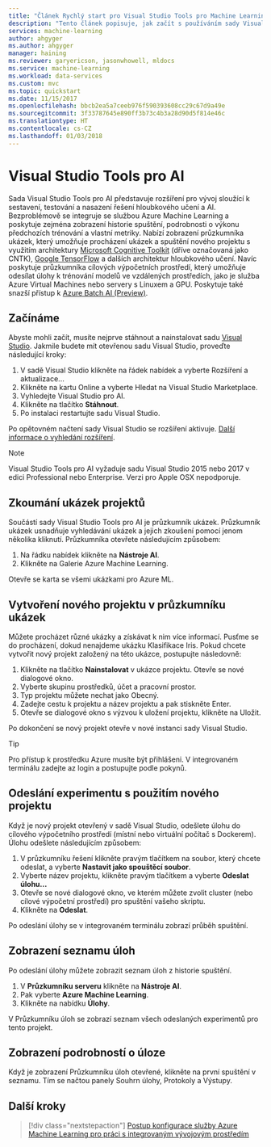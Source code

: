 ```yaml
---
title: "Článek Rychlý start pro Visual Studio Tools pro Machine Learning v Azure | Dokumentace Microsoftu"
description: "Tento článek popisuje, jak začít s používáním sady Visual Studio Tools pro službu Machine Learning, od vytvoření experimentu a trénování modelu až po zprovoznění webové služby."
services: machine-learning
author: ahgyger
ms.author: ahgyger
manager: haining
ms.reviewer: garyericson, jasonwhowell, mldocs
ms.service: machine-learning
ms.workload: data-services
ms.custom: mvc
ms.topic: quickstart
ms.date: 11/15/2017
ms.openlocfilehash: bbcb2ea5a7ceeb976f590393608cc29c67d9a49e
ms.sourcegitcommit: 3f33787645e890ff3b73c4b3a28d90d5f814e46c
ms.translationtype: HT
ms.contentlocale: cs-CZ
ms.lasthandoff: 01/03/2018
---
```

# <a name="visual-studio-tools-for-ai"></a>Visual Studio Tools pro AI
Sada Visual Studio Tools pro AI představuje rozšíření pro vývoj sloužící k sestavení, testování a nasazení řešení hloubkového učení a AI. Bezproblémově se integruje se službou Azure Machine Learning a poskytuje zejména zobrazení historie spuštění, podrobnosti o výkonu předchozích trénování a vlastní metriky. Nabízí zobrazení průzkumníka ukázek, který umožňuje procházení ukázek a spuštění nového projektu s využitím architektury [Microsoft Cognitive Toolkit](http://www.microsoft.com/en-us/cognitive-toolkit) (dříve označovaná jako CNTK), [Google TensorFlow](https://www.tensorflow.org) a dalších architektur hloubkového učení. Navíc poskytuje průzkumníka cílových výpočetních prostředí, který umožňuje odesílat úlohy k trénování modelů ve vzdálených prostředích, jako je služba Azure Virtual Machines nebo servery s Linuxem a GPU. Poskytuje také snazší přístup k [Azure Batch AI (Preview)](https://docs.microsoft.com/azure/batch-ai/).
 
## <a name="getting-started"></a>Začínáme 
Abyste mohli začít, musíte nejprve stáhnout a nainstalovat sadu [Visual Studio](https://www.visualstudio.com/downloads/). Jakmile budete mít otevřenou sadu Visual Studio, proveďte následující kroky:
1. V sadě Visual Studio klikněte na řádek nabídek a vyberte Rozšíření a aktualizace...
2. Klikněte na kartu Online a vyberte Hledat na Visual Studio Marketplace.
3. Vyhledejte Visual Studio pro AI. 
3. Klikněte na tlačítko **Stáhnout**. 
4. Po instalaci restartujte sadu Visual Studio. 

Po opětovném načtení sady Visual Studio se rozšíření aktivuje. [Další informace o vyhledání rozšíření](hhttps://docs.microsoft.com/visualstudio/ide/finding-and-using-visual-studio-extensions).

> [!NOTE]
> Visual Studio Tools pro AI vyžaduje sadu Visual Studio 2015 nebo 2017 v edici Professional nebo Enterprise. Verzi pro Apple OSX nepodporuje. 


## <a name="exploring-project-samples"></a>Zkoumání ukázek projektů
Součástí sady Visual Studio Tools pro AI je průzkumník ukázek. Průzkumník ukázek usnadňuje vyhledávání ukázek a jejich zkoušení pomocí jenom několika kliknutí. Průzkumníka otevřete následujícím způsobem:   
1. Na řádku nabídek klikněte na **Nástroje AI**.
2. Klikněte na Galerie Azure Machine Learning.

Otevře se karta se všemi ukázkami pro Azure ML.

## <a name="creating-a-new-project-from-the-sample-explorer"></a>Vytvoření nového projektu v průzkumníku ukázek 
Můžete procházet různé ukázky a získávat k nim více informací. Pusťme se do procházení, dokud nenajdeme ukázku Klasifikace Iris. Pokud chcete vytvořit nový projekt založený na této ukázce, postupujte následovně:
1. Klikněte na tlačítko **Nainstalovat** v ukázce projektu. Otevře se nové dialogové okno. 
2. Vyberte skupinu prostředků, účet a pracovní prostor.
3. Typ projektu můžete nechat jako Obecný.
4. Zadejte cestu k projektu a název projektu a pak stiskněte Enter. 
5. Otevře se dialogové okno s výzvou k uložení projektu, klikněte na Uložit. 

Po dokončení se nový projekt otevře v nové instanci sady Visual Studio. 

> [!TIP]
> Pro přístup k prostředku Azure musíte být přihlášeni. V integrovaném terminálu zadejte az login a postupujte podle pokynů. 

## <a name="submitting-experiment-with-the-new-project"></a>Odeslání experimentu s použitím nového projektu
Když je nový projekt otevřený v sadě Visual Studio, odešlete úlohu do cílového výpočetního prostředí (místní nebo virtuální počítač s Dockerem).
Úlohu odešlete následujícím způsobem: 
1. V průzkumníku řešení klikněte pravým tlačítkem na soubor, který chcete odeslat, a vyberte **Nastavit jako spouštěcí soubor**.
2. Vyberte název projektu, klikněte pravým tlačítkem a vyberte **Odeslat úlohu...**
3. Otevře se nové dialogové okno, ve kterém můžete zvolit cluster (nebo cílové výpočetní prostředí) pro spuštění vašeho skriptu.
4. Klikněte na **Odeslat**.

Po odeslání úlohy se v integrovaném terminálu zobrazí průběh spuštění.

## <a name="view-list-of-jobs"></a>Zobrazení seznamu úloh
Po odeslání úlohy můžete zobrazit seznam úloh z historie spuštění.
1. V **Průzkumníku serveru** klikněte na **Nástroje AI**.
2. Pak vyberte **Azure Machine Learning**.
3. Klikněte na nabídku **Úlohy**.

V Průzkumníku úloh se zobrazí seznam všech odeslaných experimentů pro tento projekt. 

## <a name="view-job-details"></a>Zobrazení podrobností o úloze
Když je zobrazení Průzkumníku úloh otevřené, klikněte na první spuštění v seznamu.
Tím se načtou panely Souhrn úlohy, Protokoly a Výstupy.

## <a name="next-steps"></a>Další kroky
> [!div class="nextstepaction"]
> [Postup konfigurace služby Azure Machine Learning pro práci s integrovaným vývojovým prostředím](./how-to-configure-your-IDE.md)
